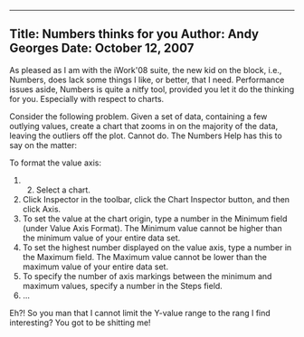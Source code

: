 -----
Title:  Numbers thinks for you
Author: Andy Georges
Date: October 12, 2007
-----







As pleased as I am with the iWork'08 suite, the new kid on the block,
i.e., Numbers, does lack some things I like, or better, that I need.
Performance issues aside, Numbers is quite a nitfy tool, provided you
let it do the thinking for you. Especially with respect to charts.


Consider the following problem. Given a set of data, containing a few
outlying values, create a chart that zooms in on the majority of the
data, leaving the outliers off the plot. Cannot do. The Numbers Help has
this to say on the matter:


To format the value axis:


1.  2.  Select a chart.
3.  Click Inspector in the toolbar, click the Chart Inspector button,
and then click Axis.
4.  To set the value at the chart origin, type a number in the Minimum
field (under Value Axis Format). The Minimum value cannot be higher
than the minimum value of your entire data set. 
5.  To set the highest number displayed on the value axis, type a number
in the Maximum field. The Maximum value cannot be lower than the
maximum value of your entire data set. 
6.  To specify the number of axis markings between the minimum and
maximum values, specify a number in the Steps field.
7.  ...


Eh?! So you man that I cannot limit the Y-value range to the rang I find
interesting? You got to be shitting me!




